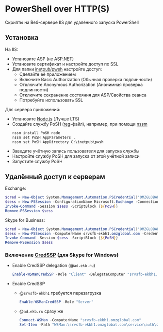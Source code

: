 # PowerShell over HTTP(S)

Скрипты на Веб-сервере IIS для удалённого запуска PowerShell

## Установка

На IIS:
- Установите ASP (не ASP.NET)
- Установите сертификат и настройте доступ по SSL
- Для папки [inetpub/pwsh](ad.ekb.ru/inetpub/pwsh) настройте доступ:
  + Сделайте её приложением
  + Включите Basic Authorization (Обычная проверка подлинности)
  + Отключите Anonymous Authorization (Анонимная проверка подлинности)
  + Отключите сохранение состояния для ASP/Свойства сеанса
  + Потребуйте использовать SSL

Для сервера приложений:
- Установите [Node.js] (Лучше LTS)
- Создайте службу PoSH ([reg](./ad.ekb.ru/inetpub/pwsh/service.reg)-файл), например, при помощи [nssm]
    ```cmd
    nssm install PoSH node
    nssm set PoSH AppParameters .
    nssm set PoSH AppDirectory C:\inetpub\pwsh
    ```
- Заведите учётную запись пользователя для запуска службы
- Настройте службу PoSH для запуска от этой учётной записи
- Запустите службу PoSH

[Node.js]:  https://nodejs.org/
[nssm]:     https://nssm.cc/
[CredSSP]: https://learn.microsoft.com/en-us/powershell/module/microsoft.wsman.management/enable-wsmancredssp?view=powershell-7.4

## Удалённый доступ к серверам

Exchange:
```powershell
$cred = New-Object System.Management.Automation.PSCredential('OMZGLOBAL\user', (ConvertTo-SecureString 'password' -AsPlainText -Force))
$sess = New-PSSession -ConfigurationName Microsoft.Exchange -ConnectionUri http://srvmail-ekbh5.omzglobal.com/PowerShell/ -Authentication Kerberos -Credential $cred
Invoke-Command -Session $sess -ScriptBlock {${PoSH}}
Remove-PSSession $sess
```

Skype for Business:
```powershell
$cred = New-Object System.Management.Automation.PSCredential('OMZGLOBAL\user', (ConvertTo-SecureString 'password' -AsPlainText -Force))
$sess = New-PSSession -ComputerName srvsfb-ekbh1.omzglobal.com -Credential $cred -Authentication CredSSP
Invoke-Command -Session $sess -ScriptBlock {${PoSH}}
Remove-PSSession $sess
```

### Включение [CredSSP] (для Skype for Windows)

- Enable CredSSP delegation (@`ad.ekb.ru`)
    ```powershell
    Enable-WSManCredSSP -Role "Client" -DelegateComputer "srvsfb-ekbh1.omzglobal.com"
    ```

- Enable CredSSP
    + @`srvsfb-ekbh1` требуется перезагрузка
      ```powershell
      Enable-WSManCredSSP -Role "Server"
      ```
    + @`ad.ekb.ru` сразу же
      ```powershell
      Connect-WSMan -ComputerName "srvsfb-ekbh1.omzglobal.com"
      Set-Item -Path "WSMan:\srvsfb-ekbh1.omzglobal.com\service\auth\credSSP" -Value $True
      ```
